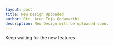 ```yaml
---
layout: post
title: New Design Uploaded
author: Rtr. Arun Teja Godavarthi
description: New Design will be uploaded soon.
---
```


Keep waiting for the new features 